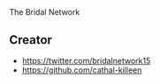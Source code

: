 ##

The Bridal Network

## Creator

* https://twitter.com/bridalnetwork15
* https://github.com/cathal-killeen